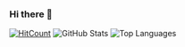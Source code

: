 ### Hi there 👋

[![HitCount](http://hits.dwyl.com/ehsky/ehsky.svg?style=flat-square)](http://hits.dwyl.com/ehsky/ehsky)
![GitHub Stats](https://github-readme-stats.vercel.app/api?username=ehsky&count_private=true&show_icons=true&theme=tokyonight)
![Top Languages](https://github-readme-stats.vercel.app/api/top-langs/?username=ehsky&layout=compact&theme=tokyonight)
